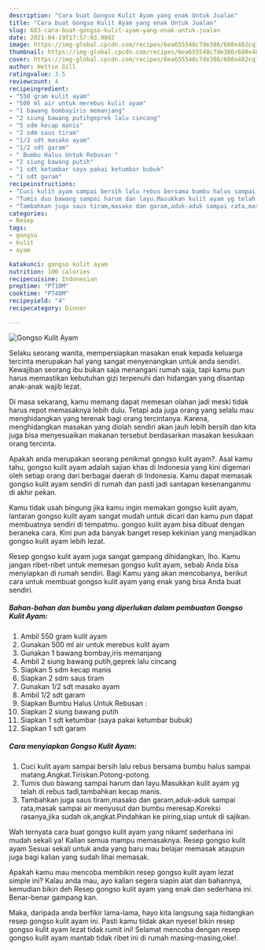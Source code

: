 ```yaml
---
description: "Cara buat Gongso Kulit Ayam yang enak Untuk Jualan"
title: "Cara buat Gongso Kulit Ayam yang enak Untuk Jualan"
slug: 683-cara-buat-gongso-kulit-ayam-yang-enak-untuk-jualan
date: 2021-04-19T17:57:03.980Z
image: https://img-global.cpcdn.com/recipes/6ea655548c7de386/680x482cq70/gongso-kulit-ayam-foto-resep-utama.jpg
thumbnail: https://img-global.cpcdn.com/recipes/6ea655548c7de386/680x482cq70/gongso-kulit-ayam-foto-resep-utama.jpg
cover: https://img-global.cpcdn.com/recipes/6ea655548c7de386/680x482cq70/gongso-kulit-ayam-foto-resep-utama.jpg
author: Hettie Gill
ratingvalue: 3.5
reviewcount: 4
recipeingredient:
- "550 gram kulit ayam"
- "500 ml air untuk merebus kulit ayam"
- "1 bawang bombayiris memanjang"
- "2 siung bawang putihgeprek lalu cincang"
- "5 sdm kecap manis"
- "2 sdm saus tiram"
- "1/2 sdt masako ayam"
- "1/2 sdt garam"
- " Bumbu Halus Untuk Rebusan "
- "2 siung bawang putih"
- "1 sdt ketumbar saya pakai ketumbar bubuk"
- "1 sdt garam"
recipeinstructions:
- "Cuci kulit ayam sampai bersih lalu rebus bersama bumbu halus sampai matang.Angkat.Tiriskan.Potong-potong."
- "Tumis duo bawang sampai harum dan layu.Masukkan kulit ayam yg telah di rebus tadi,tambahkan kecap manis."
- "Tambahkan juga saus tiram,masako dan garam,aduk-aduk sampai rata,masak sampai air menyusut dan bumbu meresap.Koreksi rasanya,jika sudah ok,angkat.Pindahkan ke piring,siap untuk di sajikan."
categories:
- Resep
tags:
- gongso
- kulit
- ayam

katakunci: gongso kulit ayam 
nutrition: 100 calories
recipecuisine: Indonesian
preptime: "PT10M"
cooktime: "PT40M"
recipeyield: "4"
recipecategory: Dinner

---
```



![Gongso Kulit Ayam](https://img-global.cpcdn.com/recipes/6ea655548c7de386/680x482cq70/gongso-kulit-ayam-foto-resep-utama.jpg)

Selaku seorang wanita, mempersiapkan masakan enak kepada keluarga tercinta merupakan hal yang sangat menyenangkan untuk anda sendiri. Kewajiban seorang ibu bukan saja menangani rumah saja, tapi kamu pun harus memastikan kebutuhan gizi terpenuhi dan hidangan yang disantap anak-anak wajib lezat.

Di masa  sekarang, kamu memang dapat memesan olahan jadi meski tidak harus repot memasaknya lebih dulu. Tetapi ada juga orang yang selalu mau menghidangkan yang terenak bagi orang tercintanya. Karena, menghidangkan masakan yang diolah sendiri akan jauh lebih bersih dan kita juga bisa menyesuaikan makanan tersebut berdasarkan masakan kesukaan orang tercinta. 



Apakah anda merupakan seorang penikmat gongso kulit ayam?. Asal kamu tahu, gongso kulit ayam adalah sajian khas di Indonesia yang kini digemari oleh setiap orang dari berbagai daerah di Indonesia. Kamu dapat memasak gongso kulit ayam sendiri di rumah dan pasti jadi santapan kesenanganmu di akhir pekan.

Kamu tidak usah bingung jika kamu ingin memakan gongso kulit ayam, lantaran gongso kulit ayam sangat mudah untuk dicari dan kamu pun dapat membuatnya sendiri di tempatmu. gongso kulit ayam bisa dibuat dengan beraneka cara. Kini pun ada banyak banget resep kekinian yang menjadikan gongso kulit ayam lebih lezat.

Resep gongso kulit ayam juga sangat gampang dihidangkan, lho. Kamu jangan ribet-ribet untuk memesan gongso kulit ayam, sebab Anda bisa menyiapkan di rumah sendiri. Bagi Kamu yang akan mencobanya, berikut cara untuk membuat gongso kulit ayam yang enak yang bisa Anda buat sendiri.

<!--inarticleads1-->

##### Bahan-bahan dan bumbu yang diperlukan dalam pembuatan Gongso Kulit Ayam:

1. Ambil 550 gram kulit ayam
1. Gunakan 500 ml air untuk merebus kulit ayam
1. Gunakan 1 bawang bombay,iris memanjang
1. Ambil 2 siung bawang putih,geprek lalu cincang
1. Siapkan 5 sdm kecap manis
1. Siapkan 2 sdm saus tiram
1. Gunakan 1/2 sdt masako ayam
1. Ambil 1/2 sdt garam
1. Siapkan  Bumbu Halus Untuk Rebusan :
1. Siapkan 2 siung bawang putih
1. Siapkan 1 sdt ketumbar (saya pakai ketumbar bubuk)
1. Siapkan 1 sdt garam




<!--inarticleads2-->

##### Cara menyiapkan Gongso Kulit Ayam:

1. Cuci kulit ayam sampai bersih lalu rebus bersama bumbu halus sampai matang.Angkat.Tiriskan.Potong-potong.
1. Tumis duo bawang sampai harum dan layu.Masukkan kulit ayam yg telah di rebus tadi,tambahkan kecap manis.
1. Tambahkan juga saus tiram,masako dan garam,aduk-aduk sampai rata,masak sampai air menyusut dan bumbu meresap.Koreksi rasanya,jika sudah ok,angkat.Pindahkan ke piring,siap untuk di sajikan.




Wah ternyata cara buat gongso kulit ayam yang nikamt sederhana ini mudah sekali ya! Kalian semua mampu memasaknya. Resep gongso kulit ayam Sesuai sekali untuk anda yang baru mau belajar memasak ataupun juga bagi kalian yang sudah lihai memasak.

Apakah kamu mau mencoba membikin resep gongso kulit ayam lezat simple ini? Kalau anda mau, ayo kalian segera siapin alat dan bahannya, kemudian bikin deh Resep gongso kulit ayam yang enak dan sederhana ini. Benar-benar gampang kan. 

Maka, daripada anda berfikir lama-lama, hayo kita langsung saja hidangkan resep gongso kulit ayam ini. Pasti kamu tiidak akan nyesel bikin resep gongso kulit ayam lezat tidak rumit ini! Selamat mencoba dengan resep gongso kulit ayam mantab tidak ribet ini di rumah masing-masing,oke!.

